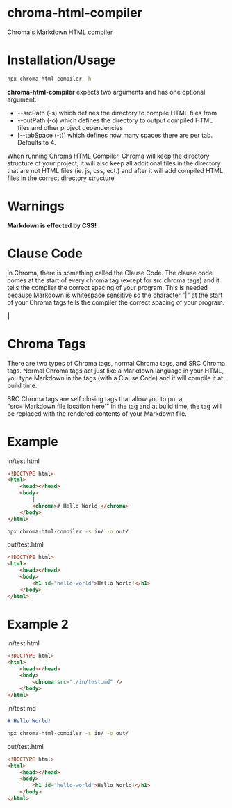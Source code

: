 # chroma-html-compiler

Chroma's Markdown HTML compiler

# Installation/Usage

```bash
npx chroma-html-compiler -h
```

**chroma-html-compiler** expects two arguments and has one optional argument:

-   --srcPath (-s) which defines the directory to compile HTML files from
-   --outPath (-o) which defines the directory to output compiled HTML files and other project dependencies
-   [--tabSpace (-t)] which defines how many spaces there are per tab. Defaults to 4.

When running Chroma HTML Compiler, Chroma will keep the directory structure of your project,
it will also keep all additional files in the directory that are not HTML files (ie. js, css, ect.) and
after it will add compiled HTML files in the correct directory structure

# Warnings

**Markdown is effected by CSS!**

# Clause Code

In Chroma, there is something called the Clause Code. The clause code comes at the start of every chroma tag (except for src chroma tags)
and it tells the compiler the correct spacing of your program. This is needed because Markdown is whitespace sensitive so the character "|"
at the start of your Chroma tags tells the compiler the correct spacing of your program.

**|**

# Chroma Tags

There are two types of Chroma tags, normal Chroma tags, and SRC Chroma tags. Normal Chroma tags act just like a Markdown language in your HTML,
you type Markdown in the tags (with a Clause Code) and it will compile it at build time.

SRC Chroma tags are self closing tags that allow you to put a "src='Markdown file location here'" in the tag and at build time, the tag
will be replaced with the rendered contents of your Markdown file.

# Example

in/test.html

```html
<!DOCTYPE html>
<html>
	<head></head>
	<body>
		|
		<chroma># Hello World!</chroma>
	</body>
</html>
```

```bash
npx chroma-html-compiler -s in/ -o out/
```

out/test.html

```html
<!DOCTYPE html>
<html>
	<head></head>
	<body>
		<h1 id="hello-world">Hello World!</h1>
	</body>
</html>
```

# Example 2

in/test.html

```html
<!DOCTYPE html>
<html>
	<head></head>
	<body>
		<chroma src="./in/test.md" />
	</body>
</html>
```

in/test.md

```markdown
# Hello World!
```

```bash
npx chroma-html-compiler -s in/ -o out/
```

out/test.html

```html
<!DOCTYPE html>
<html>
	<head></head>
	<body>
		<h1 id="hello-world">Hello World!</h1>
	</body>
</html>
```
